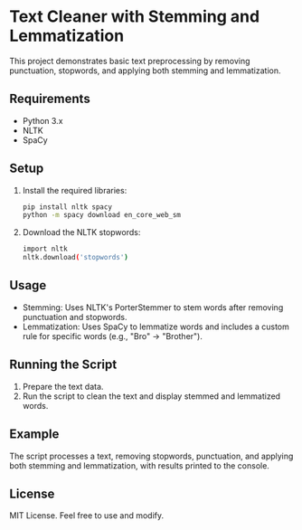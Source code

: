 # Text Cleaner with Stemming and Lemmatization

This project demonstrates basic text preprocessing by removing punctuation, stopwords, and applying both stemming and lemmatization.

## Requirements

- Python 3.x
- NLTK
- SpaCy

## Setup

1. Install the required libraries:

   ```bash
   pip install nltk spacy
   python -m spacy download en_core_web_sm

2. Download the NLTK stopwords:

   ```bash
   import nltk
   nltk.download('stopwords')

## Usage

* Stemming: Uses NLTK's PorterStemmer to stem words after removing punctuation and stopwords.
* Lemmatization: Uses SpaCy to lemmatize words and includes a custom rule for specific words (e.g., "Bro" -> "Brother").
  
## Running the Script

1. Prepare the text data.
2. Run the script to clean the text and display stemmed and lemmatized words.
   
## Example
The script processes a text, removing stopwords, punctuation, and applying both stemming and lemmatization, with results printed to the console.

## License
MIT License. Feel free to use and modify.
